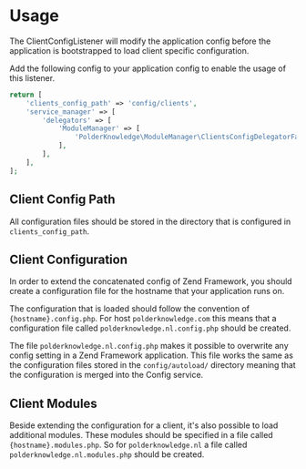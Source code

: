 # Usage

The ClientConfigListener will modify the application config before the application
is bootstrapped to load client specific configuration.

Add the following config to your application config to enable the usage of this 
listener.

```php
return [
    'clients_config_path' => 'config/clients',
    'service_manager' => [
        'delegators' => [
            'ModuleManager' => [
                'PolderKnowledge\ModuleManager\ClientsConfigDelegatorFactory',
            ],
        ],
    ],
];
```

## Client Config Path

All configuration files should be stored in the directory that is configured in
`clients_config_path`.

## Client Configuration

In order to extend the concatenated config of Zend Framework, you should create a
configuration file for the hostname that your application runs on.

The configuration that is loaded should follow the convention of 
`{hostname}.config.php`. For host `polderknowledge.com` this means that a 
configuration file called `polderknowledge.nl.config.php` should be created.

The file `polderknowledge.nl.config.php` makes it possible to overwrite any 
config setting in a Zend Framework application. This file works the same as 
the configuration files stored in the `config/autoload/` directory meaning that
the configuration is merged into the Config service.

## Client Modules

Beside extending the configuration for a client, it's also possible to load 
additional modules. These modules should be specified in a file called
`{hostname}.modules.php`. So for `polderknowledge.nl` a file called 
`polderknowledge.nl.modules.php` should be created.
